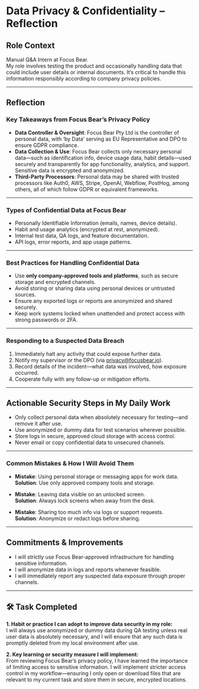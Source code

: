 # ​Data Privacy & Confidentiality – Reflection

## Role Context

Manual Q&A Intern at Focus Bear.  
My role involves testing the product and occasionally handling data that could include user details or internal documents. It’s critical to handle this information responsibly according to company privacy policies.

---

## Reflection

### Key Takeaways from Focus Bear’s Privacy Policy

- **Data Controller & Oversight**: Focus Bear Pty Ltd is the controller of personal data, with ‘by Data’ serving as EU Representative and DPO to ensure GDPR compliance.
- **Data Collection & Use**: Focus Bear collects only necessary personal data—such as identification info, device usage data, habit details—used securely and transparently for app functionality, analytics, and support. Sensitive data is encrypted and anonymized.
- **Third-Party Processors**: Personal data may be shared with trusted processors like Auth0, AWS, Stripe, OpenAI, Webflow, PostHog, among others, all of which follow GDPR or equivalent frameworks.

---

### Types of Confidential Data at Focus Bear

- Personally Identifiable Information (emails, names, device details).
- Habit and usage analytics (encrypted at rest, anonymized).
- Internal test data, QA logs, and feature documentation.
- API logs, error reports, and app usage patterns.

---

### Best Practices for Handling Confidential Data

- Use **only company-approved tools and platforms**, such as secure storage and encrypted channels.
- Avoid storing or sharing data using personal devices or untrusted sources.
- Ensure any exported logs or reports are anonymized and shared securely.
- Keep work systems locked when unattended and protect access with strong passwords or 2FA.

---

### Responding to a Suspected Data Breach

1. Immediately halt any activity that could expose further data.
2. Notify my supervisor or the DPO (via privacy@focusbear.io).
3. Record details of the incident—what data was involved, how exposure occurred.
4. Cooperate fully with any follow-up or mitigation efforts.

---

## Actionable Security Steps in My Daily Work

- Only collect personal data when absolutely necessary for testing—and remove it after use.
- Use anonymized or dummy data for test scenarios wherever possible.
- Store logs in secure, approved cloud storage with access control.
- Never email or copy confidential data to unsecured channels.

---

### Common Mistakes & How I Will Avoid Them

- **Mistake**: Using personal storage or messaging apps for work data.  
  **Solution**: Use only approved company tools and storage.

- **Mistake**: Leaving data visible on an unlocked screen.  
  **Solution**: Always lock screens when away from the desk.

- **Mistake**: Sharing too much info via logs or support requests.  
  **Solution**: Anonymize or redact logs before sharing.

---

## Commitments & Improvements

- I will strictly use Focus Bear-approved infrastructure for handling sensitive information.
- I will anonymize data in logs and reports whenever feasible.
- I will immediately report any suspected data exposure through proper channels.

---

## 🛠️ Task Completed

**1. Habit or practice I can adopt to improve data security in my role:**  
I will always use anonymized or dummy data during QA testing unless real user data is absolutely necessary, and I will ensure that any such data is promptly deleted from my local environment after use.

**2. Key learning or security measure I will implement:**  
From reviewing Focus Bear’s privacy policy, I have learned the importance of limiting access to sensitive information. I will implement stricter access control in my workflow—ensuring I only open or download files that are relevant to my current task and store them in secure, encrypted locations.
